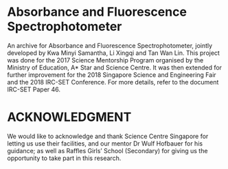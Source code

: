 # Absorbance and Fluorescence Spectrophotometer
An archive for Absorbance and Fluorescence Spectrophotometer, jointly developed by Kwa Minyi Samantha, Li Xingqi and Tan Wan Lin. This project was done for the 2017 Science Mentorship Program organised by the Ministry of Education, A* Star and Science Centre. It was then extended for further improvement for the 2018 Singapore Science and Engineering Fair and the 2018 IRC-SET Conference. For more details, refer to the document IRC-SET Paper 46.

# ACKNOWLEDGMENT 
We would like to acknowledge and thank Science Centre Singapore for letting us use their facilities, and our mentor Dr Wulf Hofbauer for his guidance; as well as Raffles Girls’ School (Secondary) for giving us the opportunity to take part in this research.



